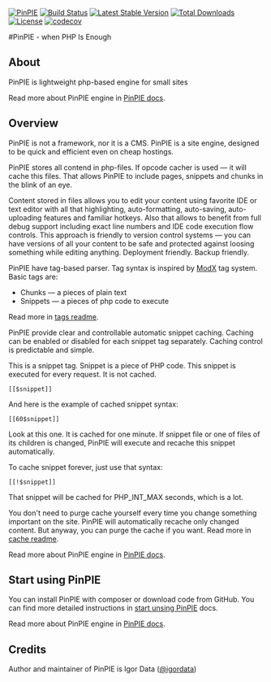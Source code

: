[![PinPIE](https://img.shields.io/badge/PHP-PinPIE-brightgreen.svg)](http://pinpie.ru/)
[![Build Status](http://img.shields.io/travis/pinpie/pinpie.svg)](https://travis-ci.org/pinpie/pinpie)
[![Latest Stable Version](https://img.shields.io/packagist/v/pinpie/pinpie.svg)](https://packagist.org/packages/pinpie/pinpie)
[![Total Downloads](https://img.shields.io/packagist/dt/pinpie/pinpie.svg)](https://packagist.org/packages/pinpie/pinpie)
[![License](https://img.shields.io/packagist/l/pinpie/pinpie.svg)](https://packagist.org/packages/pinpie/pinpie)
[![codecov](https://codecov.io/gh/pinpie/pinpie/branch/stable/graph/badge.svg)](https://codecov.io/gh/pinpie/pinpie)

#PinPIE - when PHP Is Enough

## About
PinPIE is lightweight php-based engine for small sites

Read more about PinPIE engine in [PinPIE docs](http://pinpie.ru).


## Overview
<p>
PinPIE is not a framework, nor it is a CMS. PinPIE is a site engine, designed to be quick and efficient even on cheap hostings.
</p>
<p>
PinPIE stores all contend in php-files.
If opcode cacher is used &mdash; it will cache this files.
That allows PinPIE to include pages, snippets and chunks in the blink of an eye.
</p>
<p>
Content stored in files allows you to edit your content using favorite IDE or text editor with all that highlighting, auto-formatting, auto-saving, auto-uploading features and familiar hotkeys. Also that allows to benefit from full debug support including exact line numbers and IDE code execution flow controls.
This approach is friendly to version control systems — you can have versions of all your content to be safe and protected against loosing something while editing anything. Deployment friendly. Backup friendly.
</p>
<p>
PinPIE have tag-based parser. Tag syntax is inspired by <a href="https://modx.com/">ModX</a> tag system.
Basic tags are:</p>
<ul>
<li>Chunks — a pieces of plain text</li>
<li>Snippets — a pieces of php code to execute</li>
</ul>
<p>Read more in <a href="/en/manual/tags">tags readme</a>.</p>
<p>
PinPIE provide clear and controllable automatic snippet caching.
Caching can be enabled or disabled for each snippet tag separately.
Caching control is predictable and simple.

This is a snippet tag. Snippet is a piece of PHP code. This snippet is executed for every request. It is not cached.

```
[[$snippet]]
```

And here is the example of cached snippet syntax:

```
[[60$snippet]]
```

Look at this one. It is cached for one minute. If snippet file or one of files of its children is changed, PinPIE will execute and recache this snippet automatically.

To cache snippet forever, just use that syntax:

```
[[!$snippet]]
```

That snippet will be cached for PHP_INT_MAX seconds, which is a lot.

You don't need to purge cache yourself every time you change something important on the site. PinPIE will automatically recache only changed content. But anyway, you can purge the cache if you want.
Read more in <a href="/en/manual/cache">cache readme</a>.
</p>

Read more about PinPIE engine in [PinPIE docs](http://pinpie.ru).

## Start using PinPIE
You can install PinPIE with composer or download code from GitHub. You can find more detailed instructions in [start unsing PinPIE](http://pinpie.ru/en/manual/start) docs.

Read more about PinPIE engine in [PinPIE docs](http://pinpie.ru).

## Credits
Author and maintainer of PinPIE is Igor Data ([@igordata](https://github.com/igordata))
